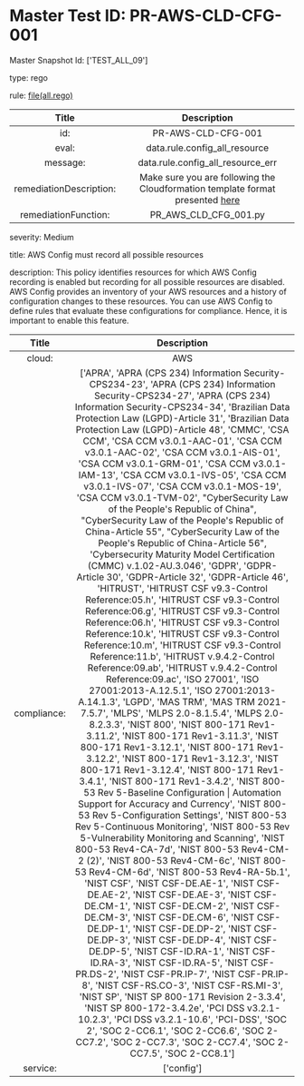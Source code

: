 



# Master Test ID: PR-AWS-CLD-CFG-001


Master Snapshot Id: ['TEST_ALL_09']

type: rego

rule: [file(all.rego)]  
  
  
  
  

|Title|Description|
| :---: | :---: |
|id: |PR-AWS-CLD-CFG-001|
|eval: |data.rule.config_all_resource|
|message: |data.rule.config_all_resource_err|
|remediationDescription: |Make sure you are following the Cloudformation template format presented <a href='https://docs.aws.amazon.com/AWSCloudFormation/latest/UserGuide/aws-resource-config-configurationrecorder.html' target='_blank'>here</a>|
|remediationFunction: |PR_AWS_CLD_CFG_001.py|


severity: Medium

title: AWS Config must record all possible resources

description: This policy identifies resources for which AWS Config recording is enabled but recording for all possible resources are disabled. AWS Config provides an inventory of your AWS resources and a history of configuration changes to these resources. You can use AWS Config to define rules that evaluate these configurations for compliance. Hence, it is important to enable this feature.  
  
  

|Title|Description|
| :---: | :---: |
|cloud: |AWS|
|compliance: |['APRA', 'APRA (CPS 234) Information Security-CPS234-23', 'APRA (CPS 234) Information Security-CPS234-27', 'APRA (CPS 234) Information Security-CPS234-34', 'Brazilian Data Protection Law (LGPD)-Article 31', 'Brazilian Data Protection Law (LGPD)-Article 48', 'CMMC', 'CSA CCM', 'CSA CCM v3.0.1-AAC-01', 'CSA CCM v3.0.1-AAC-02', 'CSA CCM v3.0.1-AIS-01', 'CSA CCM v3.0.1-GRM-01', 'CSA CCM v3.0.1-IAM-13', 'CSA CCM v3.0.1-IVS-05', 'CSA CCM v3.0.1-IVS-07', 'CSA CCM v3.0.1-MOS-19', 'CSA CCM v3.0.1-TVM-02', "CyberSecurity Law of the People's Republic of China", "CyberSecurity Law of the People's Republic of China-Article 55", "CyberSecurity Law of the People's Republic of China-Article 56", 'Cybersecurity Maturity Model Certification (CMMC) v.1.02-AU.3.046', 'GDPR', 'GDPR-Article 30', 'GDPR-Article 32', 'GDPR-Article 46', 'HITRUST', 'HITRUST CSF v9.3-Control Reference:05.h', 'HITRUST CSF v9.3-Control Reference:06.g', 'HITRUST CSF v9.3-Control Reference:06.h', 'HITRUST CSF v9.3-Control Reference:10.k', 'HITRUST CSF v9.3-Control Reference:10.m', 'HITRUST CSF v9.3-Control Reference:11.b', 'HITRUST v.9.4.2-Control Reference:09.ab', 'HITRUST v.9.4.2-Control Reference:09.ac', 'ISO 27001', 'ISO 27001:2013-A.12.5.1', 'ISO 27001:2013-A.14.1.3', 'LGPD', 'MAS TRM', 'MAS TRM 2021-7.5.7', 'MLPS', 'MLPS 2.0-8.1.5.4', 'MLPS 2.0-8.2.3.3', 'NIST 800', 'NIST 800-171 Rev1-3.11.2', 'NIST 800-171 Rev1-3.11.3', 'NIST 800-171 Rev1-3.12.1', 'NIST 800-171 Rev1-3.12.2', 'NIST 800-171 Rev1-3.12.3', 'NIST 800-171 Rev1-3.12.4', 'NIST 800-171 Rev1-3.4.1', 'NIST 800-171 Rev1-3.4.2', 'NIST 800-53 Rev 5-Baseline Configuration \| Automation Support for Accuracy and Currency', 'NIST 800-53 Rev 5-Configuration Settings', 'NIST 800-53 Rev 5-Continuous Monitoring', 'NIST 800-53 Rev 5-Vulnerability Monitoring and Scanning', 'NIST 800-53 Rev4-CA-7d', 'NIST 800-53 Rev4-CM-2 (2)', 'NIST 800-53 Rev4-CM-6c', 'NIST 800-53 Rev4-CM-6d', 'NIST 800-53 Rev4-RA-5b.1', 'NIST CSF', 'NIST CSF-DE.AE-1', 'NIST CSF-DE.AE-2', 'NIST CSF-DE.AE-3', 'NIST CSF-DE.CM-1', 'NIST CSF-DE.CM-2', 'NIST CSF-DE.CM-3', 'NIST CSF-DE.CM-6', 'NIST CSF-DE.DP-1', 'NIST CSF-DE.DP-2', 'NIST CSF-DE.DP-3', 'NIST CSF-DE.DP-4', 'NIST CSF-DE.DP-5', 'NIST CSF-ID.RA-1', 'NIST CSF-ID.RA-3', 'NIST CSF-ID.RA-5', 'NIST CSF-PR.DS-2', 'NIST CSF-PR.IP-7', 'NIST CSF-PR.IP-8', 'NIST CSF-RS.CO-3', 'NIST CSF-RS.MI-3', 'NIST SP', 'NIST SP 800-171 Revision 2-3.3.4', 'NIST SP 800-172-3.4.2e', 'PCI DSS v3.2.1-10.2.3', 'PCI DSS v3.2.1-10.6', 'PCI-DSS', 'SOC 2', 'SOC 2-CC6.1', 'SOC 2-CC6.6', 'SOC 2-CC7.2', 'SOC 2-CC7.3', 'SOC 2-CC7.4', 'SOC 2-CC7.5', 'SOC 2-CC8.1']|
|service: |['config']|



[file(all.rego)]: https://github.com/prancer-io/prancer-compliance-test/tree/master/aws/cloud/all.rego
